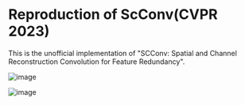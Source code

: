 # Reproduction of ScConv(CVPR 2023)
This is the unofficial implementation of "SCConv: Spatial and Channel Reconstruction Convolution for Feature Redundancy".

![image](https://github.com/XxxxYi/repetition_CVPR2023_ScConv/assets/89759384/ad1b9ff1-3d48-4163-ba3d-94d4ee3f0353)

![image](https://github.com/XxxxYi/repetition_CVPR2023_ScConv/assets/89759384/af929e3e-7f1f-4003-9701-7c70e0f0b914)
